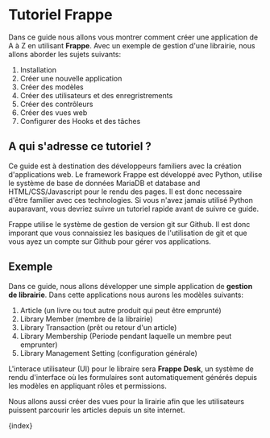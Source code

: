 # Tutoriel Frappe

Dans ce guide nous allons vous montrer comment créer une application de A à Z en utilisant **Frappe**. Avec un 
exemple de gestion d'une librairie, nous allons aborder les sujets suivants:

1. Installation
1. Créer une nouvelle application
1. Créer des modèles
1. Créer des utilisateurs et des enregristrements
1. Créer des contrôleurs
1. Créer des vues web
1. Configurer des Hooks et des tâches

## A qui s'adresse ce tutoriel ?

Ce guide est à destination des développeurs familiers avec la création d'applications web. Le framework Frappe est développé
avec Python, utilise le système de base de données MariaDB et database and HTML/CSS/Javascript pour le rendu des pages. 
Il est donc necessaire d'être familier avec ces technologies. Si vous n'avez jamais utilisé Python auparavant, vous devriez
suivre un tutoriel rapide avant de suivre ce guide.

Frappe utilise le système de gestion de version git sur Github. Il est donc imporant que vous connaissiez les basiques de
l'utilisation de git et que vous ayez un compte sur Github pour gérer vos applications.

## Exemple

Dans ce guide, nous allons développer une simple application de **gestion de librairie**. Dans cette applications nous aurons
les modèles suivants:

1. Article (un livre ou tout autre produit qui peut être emprunté)
1. Library Member (membre de la librairie)
1. Library Transaction (prêt ou retour d'un article)
1. Library Membership (Periode pendant laquelle un membre peut emprunter)
1. Library Management Setting (configuration générale)

L'interace utilisateur (UI) pour le libraire sera **Frappe Desk**, un système de rendu d'interface où les formulaires sont
automatiquement générés depuis les modèles en appliquant rôles et permissions.

Nous allons aussi créer des vues pour la lirairie afin que les utilisateurs puissent parcourir les articles depuis un site
internet.

{index}
